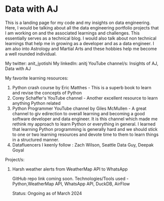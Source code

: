 # Data with AJ
This is a landing page for my code and my insights on data engineering. Here, I would be talking about all the data engineering portfolio projects that I am working on and the associated learnings and challenges. This essentially serves as a technical blog. I would also talk about non technical learnings that help me in growing as a developer and as a data engineer. I am also into Astrology and Martial Arts and these hobbies help me become a well rounded individual.

My twitter: anit_jyotishi
My linkedIn: anitj
YouTube channel/s: Insights of AJ, Data with AJ


My favorite learning resources:
1. Python crash course by Eric Matthes - This is a superb book to learn and revise the concepts of Python
2. Corey Schaffer's YouTube channel - Another excellent resource to learn anything Python related
3. Python Programmer YouTube channel by Giles McMullen - A great channel to giv edirection to overall learning and becoming a good software developer and data engineer. It is this channel which made me rethink my approach to learn Python or everything in general. I learned that learning Python programming is generally hard and we should stick to one or two learning resources and devote time to them to learn things in a structured manner.
4. Datafluencers I keenly follow : Zach Wilson, Seattle Data Guy, Deepak Goyal

Project/s:
1. Harsh weather alerts from WeatherMap API to WhatsApp

   GitHub repo link coming soon.
   Technologies/Tools used - Python,WeatherMap API, WhatsApp API, DuckDB, AirFlow

   Status: Ongoing as of March 2024

